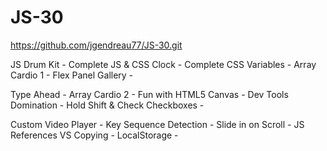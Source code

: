 # JS-30

https://github.com/jgendreau77/JS-30.git

JS Drum Kit - Complete
JS & CSS Clock - Complete
CSS Variables - 
Array Cardio 1 - 
Flex Panel Gallery - 

Type Ahead - 
Array Cardio 2 - 
Fun with HTML5 Canvas - 
Dev Tools Domination - 
Hold Shift & Check Checkboxes - 

Custom Video Player - 
Key Sequence Detection - 
Slide in on Scroll - 
JS References VS Copying - 
LocalStorage - 
